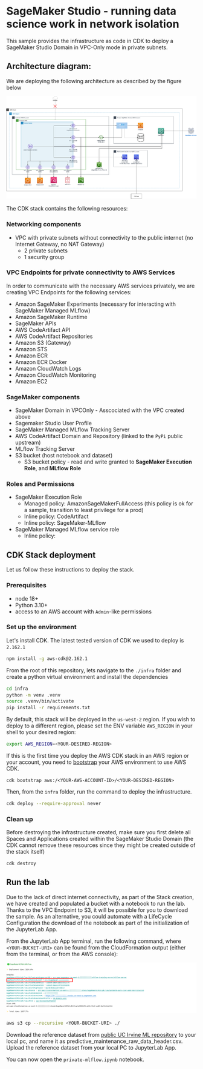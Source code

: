 # SageMaker Studio - running data science work in network isolation

This sample provides the infrastructure as code in CDK to deploy a SageMaker Studio Domain in VPC-Only mode in private subnets.

## Architecture diagram:

We are deploying the following architecture as described by the figure below

![Architecture Diagram](/image/sm-mlflow-privatelink_2.png)

The CDK stack contains the following resources:

### Networking components
* VPC with private subnets without connectivity to the public internet (no Internet Gateway, no NAT Gateway)
  * 2 private subnets
  * 1 security group

### VPC Endpoints for private connectivity to AWS Services
In order to communicate with the necessary AWS services privately, we are creating VPC Endpoints for the following services:

* Amazon SageMaker Experiments (necessary for interacting with SageMaker Managed MLflow)
* Amazon SageMaker Runtime
* SageMaker APIs
* AWS CodeArtifact API
* AWS CodeArtifact Repositories
* Amazon S3 (Gateway)
* Amazon STS
* Amazon ECR
* Amazon ECR Docker
* Amazon CloudWatch Logs
* Amazon CloudWatch Monitoring
* Amazon EC2

### SageMaker components
* SageMaker Domain in VPCOnly - Asscociated with the VPC created above
* Sagemaker Studio User Profile
* SageMaker Managed MLflow Tracking Server
* AWS CodeArtifact Domain and Repository (linked to the `PyPi` public upstream)
* MLflow Tracking Server
* S3 bucket (host notebook and dataset)
  * S3 bucket policy - read and write granted to **SageMaker Execution Role**, and **MLflow Role**

### Roles and Permissions
* SageMaker Execution Role
  * Managed policy: AmazonSageMakerFullAccess (this policy is ok for a sample, transition to least privilege for a prod)
  * Inline policy: CodeArtifact
  * Inline policy: SageMaker-MLflow
* SageMaker Managed MLflow service role
  * Inline policy:

## CDK Stack deployment

Let us follow these instructions to deploy the stack.

### Prerequisites
* node 18+
* Python 3.10+
* access to an AWS account with `Admin`-like permissions

### Set up the environment

Let's install CDK.
The latest tested version of CDK we used to deploy is `2.162.1`

```Bash
npm install -g aws-cdk@2.162.1
```

From the root of this repository, lets navigate to the `./infra` folder and create a python virtual environment and install the dependencies

```Bash
cd infra
python -m venv .venv
source .venv/bin/activate
pip install -r requirements.txt
```

By default, this stack will be deployed in the `us-west-2` region.
If you wish to deploy to a different region, please set the ENV variable `AWS_REGION` in your shell to your desired region:
```Bash
export AWS_REGION=<YOUR-DESIRED-REGION>
```

If this is the first time you deploy the AWS CDK stack in an AWS region or your account, you need to [bootstrap](https://docs.aws.amazon.com/cdk/v2/guide/bootstrapping.html) your AWS environment to use AWS CDK.

```
cdk bootstrap aws:/<YOUR-AWS-ACCOUNT-ID>/<YOUR-DESIRED-REGION>
```

Then, from the `infra` folder, run the command to deploy the infrastructure.

```Bash
cdk deploy --require-approval never
```

### Clean up
Before destroying the infrastructure created, make sure you first delete all Spaces and Applications created within the SageMaker Studio Domain (the CDK cannot remove these resources since they might be created outside of the stack itself)

```Bash
cdk destroy
```

## Run the lab

Due to the lack of direct internet connectivity, as part of the Stack creation, we have created and populated a bucket with a notebook to run the lab.
Thanks to the VPC Endpoint to S3, it will be possible for you to download the sample.
As an alternative, you could automate with a LifeCycle Configuration the download of the notebook as part of the initialization of the JupyterLab App.

From the JupyterLab App terminal, run the following command, where `<YOUR-BUCKET-URI>` can be found from the CloudFormation output (either from the terminal, or from the AWS console):

![CDK Output Diagram](/image/cdk-output.png)

```Bash
aws s3 cp --recursive <YOUR-BUCKET-URI> ./
```

Download the reference dataset from [public UC Irvine ML repository](https://archive.ics.uci.edu/ml/machine-learning-databases/00601/ai4i2020.csv) to your local pc, and name it as predictive_maintenance_raw_data_header.csv.
Upload the reference dataset from your local PC to JupyterLab App.

You can now open the `private-mlflow.ipynb` notebook.
